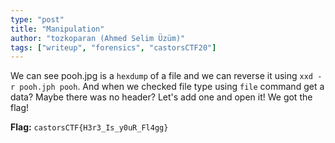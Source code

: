 ```yaml
---
type: "post"
title: "Manipulation"
author: "tozkoparan (Ahmed Selim Üzüm)"
tags: ["writeup", "forensics", "castorsCTF20"]
---
```


We can see pooh.jpg is a `hexdump` of a file and we can reverse it using `xxd -r pooh.jph pooh`.
And when we checked file type using `file` command get a data? Maybe there was no
header? Let's add one and open it! We got the flag!

**Flag:** `castorsCTF{H3r3_Is_y0uR_Fl4gg}`
